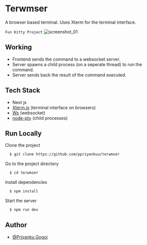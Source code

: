 
# Terwmser
A browser based terminal. Uses Xterm for the terminal interface.

```Fun Kitty Project```
![screenshot_01](https://i.postimg.cc/qM9TZJrL/ss.png)

## Working
- Frontend sends the command to a websocket server.
- Server spawns a child process (on a seperate thread) to run the command.
- Server sends back the result of the command executed.

## Tech Stack
- Next js
- [Xterm.js](https://xtermjs.org/) (terminal interface on browsers)
- [Ws](https://www.npmjs.com/package/ws) (websocket)
- [node-pty](https://www.npmjs.com/package/node-pty) (child processes)



## Run Locally

Clone the project

```bash
  $ git clone https://github.com/ppriyankuu/terwmser
```

Go to the project directory

```bash
  $ cd terwmser
```

Install dependencies

```bash
  $ npm install
```

Start the server

```bash
  $ npm run dev
```


## Author
- [@Priyanku Gogoi](https://github.com/ppriyankuu)